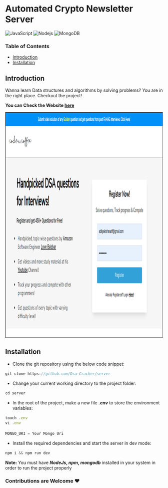 # Automated Crypto Newsletter Server

![JavaScript](https://img.shields.io/badge/-JavaScript-f7df1e?style=flat-square&logo=javascript&logoColor=black)
![Nodejs](https://img.shields.io/badge/-Nodejs-339933?style=flat-square&logo=Node.js&logoColor=white)
![MongoDB](https://img.shields.io/badge/-MongoDB-47a248?style=flat-square&logo=mongodb&logoColor=white)

### Table of Contents

- [Introduction](https://github.com/Dsa-Cracker/server#introduction)
- [Installation](https://github.com/Dsa-Cracker/server#installation)

## Introduction

Wanna learn Data structures and algorithms by solving problems? You are in the right place. Checkout the project!

**You can Check the Website <a href='https://dsa-cracker.netlify.com/'>here</a>**

<img src='https://github.com/Dsa-Cracker/webapp/blob/main/Screenshot%20from%202021-09-13%2010-21-30.png?raw=true' width="1280" height="720"/>

## Installation

- Clone the git repository using the below code snippet:

```javascript
git clone https://github.com/Dsa-Cracker/server
```

- Change your current working directory to the project folder:

```javascript
cd server
```

- In the root of the project, make a new file **_.env_** to store the environment variables:

```javascript
touch .env
vi .env

MONGO_URI = Your Mongo Uri
```

- Install the required dependencies and start the server in dev mode:

```javascript
npm i && npm run dev
```

**Note:**
You must have **_NodeJs_, _npm_, _mongodb_** installed in your system in order to run the project properly

### Contributions are Welcome :heart:
